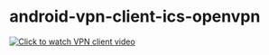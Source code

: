 # android-vpn-client-ics-openvpn
[![Click to watch VPN client video](https://img.youtube.com/vi/1ms4mxEw378/0.jpg)](https://www.youtube.com/watch?v=1ms4mxEw378 "Click to watch VPN client video")
